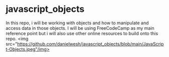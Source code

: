 # javascript_objects
In this repo, i will be working with objects and how to manipulate and access data in those objects. I will be using FreeCodeCamp as my main reference point but i will also use other online resources to build onto this repo.
<img src="https://github.com/danielwesh/javascript_objects/blob/main/JavaScript-Objects.jpeg"/img>
